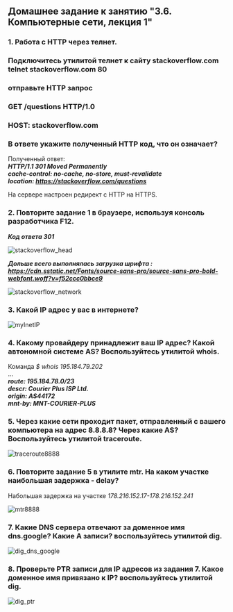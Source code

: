 ## Домашнее задание к занятию "3.6. Компьютерные сети, лекция 1"  

### 1. Работа c HTTP через телнет.
### Подключитесь утилитой телнет к сайту stackoverflow.com telnet stackoverflow.com 80
### отправьте HTTP запрос
### GET /questions HTTP/1.0
### HOST: stackoverflow.com
### В ответе укажите полученный HTTP код, что он означает?

Полученный ответ:  
**_HTTP/1.1 301 Moved Permanently_**  
**_cache-control: no-cache, no-store, must-revalidate_**  
**_location: https://stackoverflow.com/questions_**  

На сервере настроен редирект с HTTP на HTTPS.  

### 2. Повторите задание 1 в браузере, используя консоль разработчика F12.  

**_Код ответа 301_**  



![stackoverflow_head](stackoverflow_head.png)  


**_Дольше всего выполнялась загрузка шрифта : https://cdn.sstatic.net/Fonts/source-sans-pro/source-sans-pro-bold-webfont.woff?v=f52ccc0bbce9_**  

![stackoverflow_network](stackoverflow_network.png)  


### 3. Какой IP адрес у вас в интернете?  

![myInetIP](myInetIP.png)  


### 4. Какому провайдеру принадлежит ваш IP адрес? Какой автономной системе AS? Воспользуйтесь утилитой whois.  

Команда *_$ whois  195.184.79.202_*  
...  
**_route:          195.184.78.0/23_**  
**_descr:          Courier Plus ISP Ltd._**  
**_origin:         AS44172_**  
**_mnt-by:         MNT-COURIER-PLUS_**  

### 5. Через какие сети проходит пакет, отправленный с вашего компьютера на адрес 8.8.8.8? Через какие AS? Воспользуйтесь утилитой traceroute.  

![traceroute8888](traceroute8888.png)  


### 6. Повторите задание 5 в утилите mtr. На каком участке наибольшая задержка - delay?  

Набольшая задержка на участке *_178.216.152.17-178.216.152.241_*  


![mtr8888](mtr8888.png)  

### 7. Какие DNS сервера отвечают за доменное имя dns.google? Какие A записи? воспользуйтесь утилитой dig.  

![dig_dns_google](dig_dns_google.png)  


### 8. Проверьте PTR записи для IP адресов из задания 7. Какое доменное имя привязано к IP? воспользуйтесь утилитой dig.  


![dig_ptr](dig_ptr.png)  

